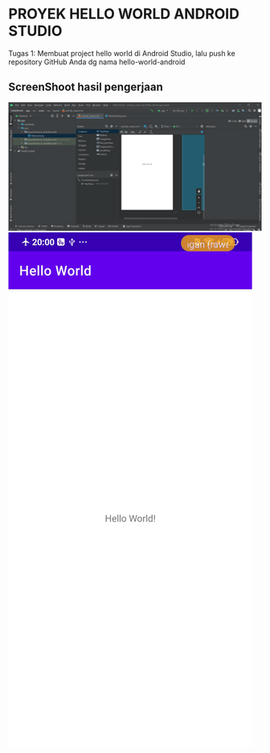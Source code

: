 # PROYEK HELLO WORLD ANDROID STUDIO

Tugas 1: Membuat project hello world di Android Studio, lalu push ke repository GitHub Anda dg nama hello-world-android


## ScreenShoot hasil pengerjaan

![Hasil Praktikum](screenshoot/ss01.png)
![](screenshoot/ss02.jpeg)